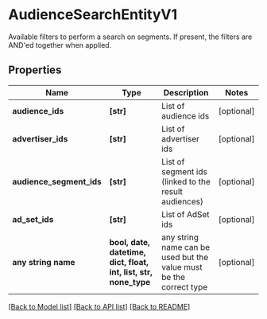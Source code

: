 # AudienceSearchEntityV1

Available filters to perform a search on segments. If present, the filters are AND'ed together when applied.

## Properties
Name | Type | Description | Notes
------------ | ------------- | ------------- | -------------
**audience_ids** | **[str]** | List of audience ids | [optional] 
**advertiser_ids** | **[str]** | List of advertiser ids | [optional] 
**audience_segment_ids** | **[str]** | List of segment ids (linked to the result audiences) | [optional] 
**ad_set_ids** | **[str]** | List of AdSet ids | [optional] 
**any string name** | **bool, date, datetime, dict, float, int, list, str, none_type** | any string name can be used but the value must be the correct type | [optional]

[[Back to Model list]](../README.md#documentation-for-models) [[Back to API list]](../README.md#documentation-for-api-endpoints) [[Back to README]](../README.md)


